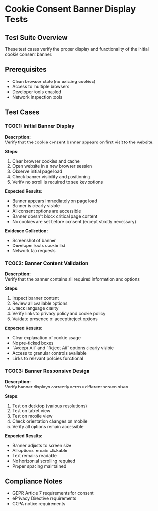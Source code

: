 # Cookie Consent Banner Display Tests

## Test Suite Overview
These test cases verify the proper display and functionality of the initial cookie consent banner.

## Prerequisites
* Clean browser state (no existing cookies)
* Access to multiple browsers
* Developer tools enabled
* Network inspection tools

## Test Cases

### TC001: Initial Banner Display
**Description:**  
Verify that the cookie consent banner appears on first visit to the website.

**Steps:**
1. Clear browser cookies and cache
2. Open website in a new browser session
3. Observe initial page load
4. Check banner visibility and positioning
5. Verify no scroll is required to see key options

**Expected Results:**
- Banner appears immediately on page load
- Banner is clearly visible
- All consent options are accessible
- Banner doesn't block critical page content
- No cookies are set before consent (except strictly necessary)

**Evidence Collection:**
- Screenshot of banner
- Developer tools cookie list
- Network tab requests

### TC002: Banner Content Validation
**Description:**  
Verify that the banner contains all required information and options.

**Steps:**
1. Inspect banner content
2. Review all available options
3. Check language clarity
4. Verify links to privacy policy and cookie policy
5. Validate presence of accept/reject options

**Expected Results:**
- Clear explanation of cookie usage
- No pre-ticked boxes
- "Accept All" and "Reject All" options clearly visible
- Access to granular controls available
- Links to relevant policies functional

### TC003: Banner Responsive Design
**Description:**  
Verify banner displays correctly across different screen sizes.

**Steps:**
1. Test on desktop (various resolutions)
2. Test on tablet view
3. Test on mobile view
4. Check orientation changes on mobile
5. Verify all options remain accessible

**Expected Results:**
- Banner adjusts to screen size
- All options remain clickable
- Text remains readable
- No horizontal scrolling required
- Proper spacing maintained

## Compliance Notes
- GDPR Article 7 requirements for consent
- ePrivacy Directive requirements
- CCPA notice requirements
